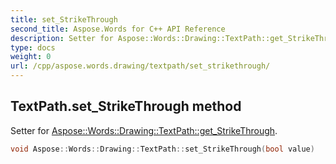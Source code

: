```yaml
---
title: set_StrikeThrough
second_title: Aspose.Words for C++ API Reference
description: Setter for Aspose::Words::Drawing::TextPath::get_StrikeThrough. 
type: docs
weight: 0
url: /cpp/aspose.words.drawing/textpath/set_strikethrough/
---
```

## TextPath.set_StrikeThrough method


Setter for [Aspose::Words::Drawing::TextPath::get_StrikeThrough](../get_strikethrough/).

```cpp
void Aspose::Words::Drawing::TextPath::set_StrikeThrough(bool value)
```

